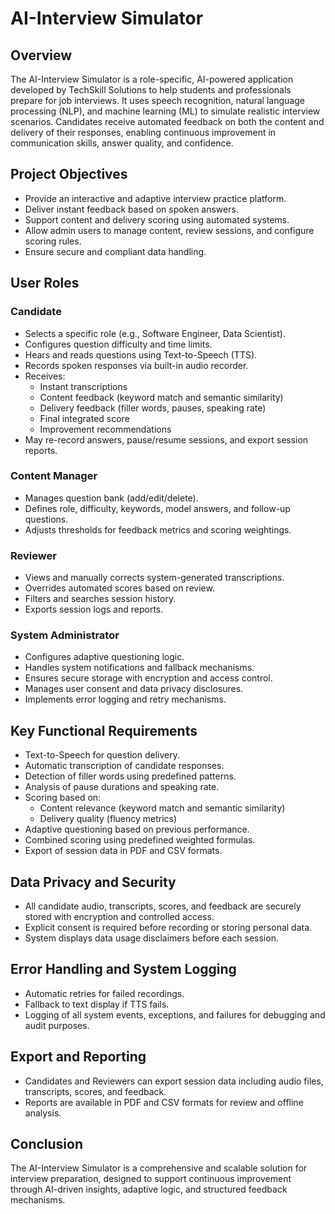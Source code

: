 # AI-Interview Simulator

## Overview

The AI-Interview Simulator is a role-specific, AI-powered application developed by TechSkill Solutions to help students and professionals prepare for job interviews. It uses speech recognition, natural language processing (NLP), and machine learning (ML) to simulate realistic interview scenarios. Candidates receive automated feedback on both the content and delivery of their responses, enabling continuous improvement in communication skills, answer quality, and confidence.

## Project Objectives

- Provide an interactive and adaptive interview practice platform.
- Deliver instant feedback based on spoken answers.
- Support content and delivery scoring using automated systems.
- Allow admin users to manage content, review sessions, and configure scoring rules.
- Ensure secure and compliant data handling.

## User Roles

### Candidate
- Selects a specific role (e.g., Software Engineer, Data Scientist).
- Configures question difficulty and time limits.
- Hears and reads questions using Text-to-Speech (TTS).
- Records spoken responses via built-in audio recorder.
- Receives:
  - Instant transcriptions
  - Content feedback (keyword match and semantic similarity)
  - Delivery feedback (filler words, pauses, speaking rate)
  - Final integrated score
  - Improvement recommendations
- May re-record answers, pause/resume sessions, and export session reports.

### Content Manager
- Manages question bank (add/edit/delete).
- Defines role, difficulty, keywords, model answers, and follow-up questions.
- Adjusts thresholds for feedback metrics and scoring weightings.

### Reviewer
- Views and manually corrects system-generated transcriptions.
- Overrides automated scores based on review.
- Filters and searches session history.
- Exports session logs and reports.

### System Administrator
- Configures adaptive questioning logic.
- Handles system notifications and fallback mechanisms.
- Ensures secure storage with encryption and access control.
- Manages user consent and data privacy disclosures.
- Implements error logging and retry mechanisms.

## Key Functional Requirements

- Text-to-Speech for question delivery.
- Automatic transcription of candidate responses.
- Detection of filler words using predefined patterns.
- Analysis of pause durations and speaking rate.
- Scoring based on:
  - Content relevance (keyword match and semantic similarity)
  - Delivery quality (fluency metrics)
- Adaptive questioning based on previous performance.
- Combined scoring using predefined weighted formulas.
- Export of session data in PDF and CSV formats.

## Data Privacy and Security

- All candidate audio, transcripts, scores, and feedback are securely stored with encryption and controlled access.
- Explicit consent is required before recording or storing personal data.
- System displays data usage disclaimers before each session.

## Error Handling and System Logging

- Automatic retries for failed recordings.
- Fallback to text display if TTS fails.
- Logging of all system events, exceptions, and failures for debugging and audit purposes.

## Export and Reporting

- Candidates and Reviewers can export session data including audio files, transcripts, scores, and feedback.
- Reports are available in PDF and CSV formats for review and offline analysis.

## Conclusion

The AI-Interview Simulator is a comprehensive and scalable solution for interview preparation, designed to support continuous improvement through AI-driven insights, adaptive logic, and structured feedback mechanisms.
